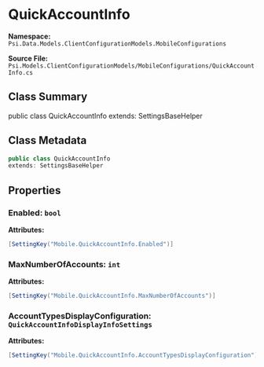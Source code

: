# QuickAccountInfo

**Namespace:** `Psi.Data.Models.ClientConfigurationModels.MobileConfigurations`

**Source File:** `Psi.Models.ClientConfigurationModels/MobileConfigurations/QuickAccountInfo.cs`

## Class Summary

public class QuickAccountInfo
extends: SettingsBaseHelper

## Class Metadata

```typescript
public class QuickAccountInfo
extends: SettingsBaseHelper
```

## Properties

### Enabled: `bool`

**Attributes:**
```csharp
[SettingKey("Mobile.QuickAccountInfo.Enabled")]
```

### MaxNumberOfAccounts: `int`

**Attributes:**
```csharp
[SettingKey("Mobile.QuickAccountInfo.MaxNumberOfAccounts")]
```

### AccountTypesDisplayConfiguration: `QuickAccountInfoDisplayInfoSettings`

**Attributes:**
```csharp
[SettingKey("Mobile.QuickAccountInfo.AccountTypesDisplayConfiguration")]
```
